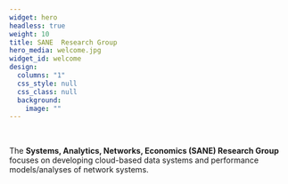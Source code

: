 ```yaml
---
widget: hero
headless: true
weight: 10
title: SANE  Research Group
hero_media: welcome.jpg
widget_id: welcome
design:
  columns: "1"
  css_style: null
  css_class: null
  background:
    image: ""
---
```

<br>

The **Systems, Analytics, Networks, Economics (SANE) Research Group** focuses on developing cloud-based data systems and performance models/analyses of network systems.